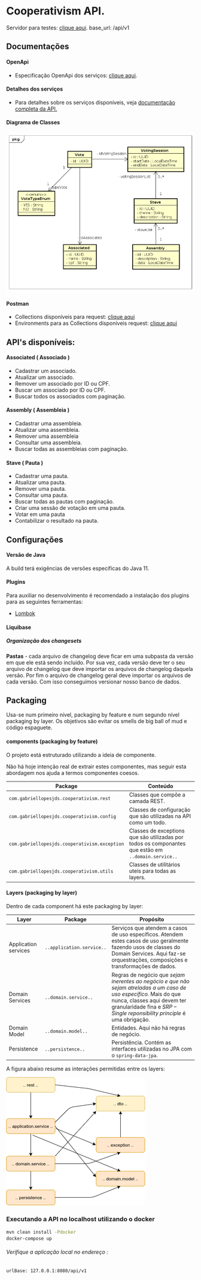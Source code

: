 # Cooperativism API.

Servidor para testes: [clique aqui](https://cooperativism-api.herokuapp.com/api/v1).
base_url: /api/v1


## Documentações

#### OpenApi
+ Especificação OpenApi dos serviços: [clique aqui](src/main/resources/openapi/spec.yaml).

#### Detalhes dos serviços
+ Para detalhes sobre os serviços disponíveis, veja  [documentação completa da API.](src/main/resources/openapi/documentationV100.html)

#### Diagrama de Classes
![class diagram](others/doc/classDiagram.png)

#### Postman
+ Collections disponíveis para request: [clique aqui](others/doc/postman/Cooperativism.postman_collection)
+ Environments para as Collections disponíveis request: [clique aqui](others/doc/postman/cooperativism.postman_environment.json)

## API's disponíveis:

#### Associated ( Associado )
+ Cadastrar um associado.
+ Atualizar um associado.
+ Remover um associado por ID ou CPF.
+ Buscar um associado por ID ou CPF.
+ Buscar todos os associados com paginação.

#### Assembly ( Assembleia )
+ Cadastrar uma assembleia.
+ Atualizar uma assembleia.
+ Remover uma assembleia
+ Consultar uma assembleia.
+ Buscar todas as assembleias com paginação.

#### Stave ( Pauta )
+ Cadastrar uma pauta.
+ Atualizar uma pauta.
+ Remover uma pauta.
+ Consultar uma pauta.
+ Buscar todas as pautas com paginação.
+ Criar uma sessão de votação em uma pauta.
+ Votar em uma pauta
+ Contabilizar o resultado na pauta.

## Configurações

#### Versão de Java
A build terá exigências de versões específicas do Java 11.

#### Plugins
Para auxiliar no desenvolvimento é recomendado a instalação dos plugins para as seguintes ferramentas:
* [Lombok](https://projectlombok.org)

#### Liquibase

##### Organização dos changesets

**Pastas** - cada arquivo de changelog deve ficar em uma subpasta da versão em que ele está sendo incluído. Por sua vez, cada versão deve ter o seu arquivo de changelog que deve importar os arquivos de changelog daquela versão. Por fim o arquivo de changelog geral deve importar os arquivos de cada versão. Com isso conseguimos versionar nosso banco de dados.


## Packaging
Usa-se num primeiro nível, packaging by feature e num segundo nível packaging by layer.
Os objetivos são evitar os smells de big ball of mud e código espaguete.

#### components (packaging by feature)
O projeto está estruturado utilizando a ideia de componente.

Não há hoje intenção real de extrair estes componentes, mas seguir esta abordagem nos ajuda a termos componentes coesos.

|Package|Conteúdo  |
|-------|----------|
|`com.gabriellopesjds.cooperativism.rest`|Classes que compõe a camada REST.  |
|`com.gabriellopesjds.cooperativism.config`|Classes de configuração que são utilizadas na API como um todo.|
|`com.gabriellopesjds.cooperativism.exception`|Classes de exceptions que são utilizadas por todos os componantes que estão em `..domain.service..`|
|`com.gabriellopesjds.cooperativism.utils`|Classes de utilitários uteis para todas as layers.|


#### Layers (packaging by layer)
Dentro de cada component há este packaging by layer:

|Layer|Package|Propósito  |
|-----|-------|-----------|
|Application services|`..application.service..`  | Serviços que atendem a casos de uso específicos. Atendem estes casos de uso geralmente fazendo usos de classes do Domain Services. Aqui faz-se orquestrações, composições e transformações de dados.|
|Domain Services|`..domain.service..`  | Regras de negócio que *sejam inerentes ao negócio e que não sejam atreladas a um caso de uso específico.* Mais do que nunca, classes aqui devem ter granularidade fina e *SRP – Single reponsibility principle* é uma obrigação. |
|Domain Model |`..domain.model..`| Entidades. Aqui não há regras de negócio.  |
|Persistence |`..persistence..`  | Persistência. Contém as interfaces utilizadas no JPA com o `spring-data-jpa`.|


A figura abaixo resume as interações permitidas entre os layers:

![layers dependencies](others/doc/layers.png)



### Executando a API no localhost utilizando o docker
```sh
mvn clean install -Pdocker
docker-compose up
```

###### Verifique a aplicação local no endereço :

```sh
urlBase: 127.0.0.1:8080/api/v1
```
